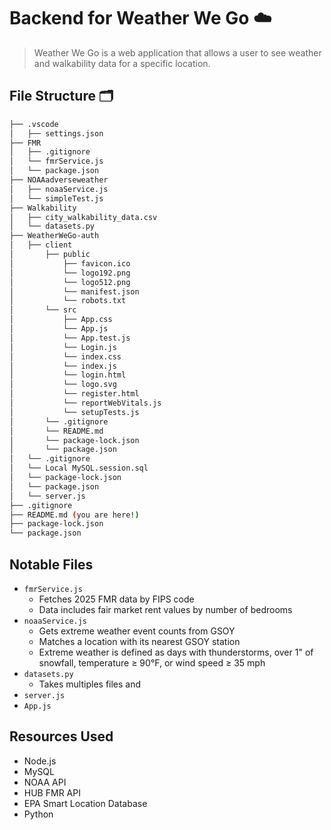 # Backend for Weather We Go ☁️
> Weather We Go is a web application that allows a user to see weather and walkability data for a specific location.

## File Structure 🗂️
```bash
├── .vscode
│   ├── settings.json
├── FMR
│   ├── .gitignore
│   └── fmrService.js
│   └── package.json
├── NOAAadverseweather
│   ├── noaaService.js
│   └── simpleTest.js
├── Walkability
│   ├── city_walkability_data.csv
│   └── datasets.py
├── WeatherWeGo-auth
│   ├── client
│       ├── public
│           ├── favicon.ico
│           └── logo192.png
│           └── logo512.png
│           └── manifest.json
│           └── robots.txt
│       └── src
│           ├── App.css
│           └── App.js
│           └── App.test.js
│           └── Login.js
│           └── index.css
│           └── index.js
│           └── login.html
│           └── logo.svg
│           └── register.html
│           └── reportWebVitals.js
│           └── setupTests.js
│       └── .gitignore
│       └── README.md
│       └── package-lock.json
│       └── package.json
│   └── .gitignore
│   └── Local MySQL.session.sql
│   └── package-lock.json
│   └── package.json
│   └── server.js
├── .gitignore
├── README.md (you are here!)
├── package-lock.json
└── package.json
``` 

## Notable Files
- <code>fmrService.js</code>
  - Fetches 2025 FMR data by FIPS code
  - Data includes fair market rent values by number of bedrooms
- <code>noaaService.js</code>
  - Gets extreme weather event counts from GSOY
  - Matches a location with its nearest GSOY station
  - Extreme weather is defined as days with thunderstorms, over 1" of snowfall, temperature ≥ 90°F, or wind speed ≥ 35 mph
- <code>datasets.py</code>
  - Takes multiples files and 
- <code>server.js</code>
- <code>App.js</code>

## Resources Used
- Node.js
- MySQL
- NOAA API
- HUB FMR API
- EPA Smart Location Database
- Python
